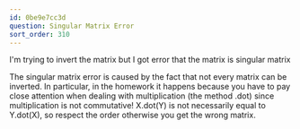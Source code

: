 ```yaml
---
id: 0be9e7cc3d
question: Singular Matrix Error
sort_order: 310
---
```


I'm trying to invert the matrix but I got error that the matrix is singular matrix

The singular matrix error is caused by the fact that not every matrix can be inverted. In particular, in the homework it happens because you have to pay close attention when dealing with multiplication (the method .dot) since multiplication is not commutative! X.dot(Y) is not necessarily equal to Y.dot(X), so respect the order otherwise you get the wrong matrix.

